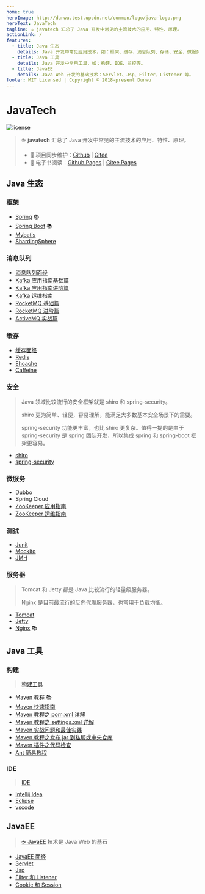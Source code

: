 ```yaml
---
home: true
heroImage: http://dunwu.test.upcdn.net/common/logo/java-logo.png
heroText: JavaTech
tagline: ☕ javatech 汇总了 Java 开发中常见的主流技术的应用、特性、原理。
actionLink: /
features:
  - title: Java 生态
    details: Java 开发中常见应用技术，如：框架、缓存、消息队列、存储、安全、微服务、测试、服务器等。
  - title: Java 工具
    details: Java 开发中常用工具，如：构建、IDE、监控等。
  - title: JavaEE
    details: Java Web 开发的基础技术：Servlet、Jsp、Filter、Listener 等。
footer: MIT Licensed | Copyright © 2018-present Dunwu
---
```


# JavaTech

![license](https://badgen.net/github/license/dunwu/javatech)

> ☕ **javatech** 汇总了 Java 开发中常见的主流技术的应用、特性、原理。
>
> - 🔁 项目同步维护：[Github](https://github.com/dunwu/javatech/) | [Gitee](https://gitee.com/turnon/javaweb/)
> - 📖 电子书阅读：[Github Pages](https://dunwu.github.io/javatech/) | [Gitee Pages](http://turnon.gitee.io/javaweb/)

## Java 生态

### 框架

- [Spring](https://dunwu.github.io/spring-tutorial/) 📚
- [Spring Boot](https://dunwu.github.io/spring-boot-tutorial/) 📚
- [Mybatis](ecology/framework/mybatis.md)
- [ShardingSphere](ecology/storage/shardingsphere.md)

### 消息队列

- [消息队列面经](ecology/mq/MqInterview.md)
- [Kafka 应用指南基础篇](ecology/mq/kafka-basic.md)
- [Kafka 应用指南进阶篇](ecology/mq/kafka-advance.md)
- [Kafka 运维指南](ecology/mq/kafka-ops.md)
- [RocketMQ 基础篇](ecology/mq/RocketmqBasics.md)
- [RocketMQ 进阶篇](ecology/mq/RocketmqAdvanced.md)
- [ActiveMQ 实战篇](ecology/mq/ActiveMQ.md)

### 缓存

- [缓存面经](ecology/cache/CacheInterview.md)
- [Redis](ecology/cache/Redis.md)
- [Ehcache](ecology/cache/Ehcache.md)
- [Caffeine](ecology/cache/Caffeine.md)

### 安全

> Java 领域比较流行的安全框架就是 shiro 和 spring-security。
>
> shiro 更为简单、轻便，容易理解，能满足大多数基本安全场景下的需要。
>
> spring-security 功能更丰富，也比 shiro 更复杂。值得一提的是由于 spring-security 是 spring 团队开发，所以集成 spring 和 spring-boot 框架更容易。

- [shiro](ecology/security/shiro.md)
- [spring-security](ecology/security/spring-security.md)

### 微服务

- [Dubbo](ecology/microservices/dubbo.md)
- Spring Cloud
- [ZooKeeper 应用指南](ecology/microservices/zookeeper.md)
- [ZooKeeper 运维指南](ecology/microservices/zookeeper-ops.md)

### 测试

- [Junit](ecology/test/junit.md)
- [Mockito](ecology/test/mockito.md)
- [JMH](ecology/test/jmh.md)

### 服务器

> Tomcat 和 Jetty 都是 Java 比较流行的轻量级服务器。
>
> Nginx 是目前最流行的反向代理服务器，也常用于负载均衡。

- [Tomcat](ecology/server/tomcat.md)
- [Jetty](ecology/server/jetty.md)
- [Nginx](https://github.com/dunwu/nginx-tutorial) 📚

## Java 工具

### 构建

> [构建工具](tool/build)

- [Maven 教程 📚](tool/build/maven/README.md)
- [Maven 快速指南](tool/build/maven/maven-quickstart.md)
- [Maven 教程之 pom.xml 详解](tool/build/maven/maven-pom.md)
- [Maven 教程之 settings.xml 详解](tool/build/maven/maven-settings.md)
- [Maven 实战问题和最佳实践](tool/build/maven/maven-action.md)
- [Maven 教程之发布 jar 到私服或中央仓库](tool/build/maven/maven-deploy.md)
- [Maven 插件之代码检查](tool/build/maven/maven-checkstyle-plugin.md)
- [Ant 简易教程](tool/build/ant.md)

### IDE

> [IDE](tool/ide)

- [Intellij Idea](tool/ide/intellij-idea.md)
- [Eclipse](tool/ide/eclipse.md)
- [vscode](tool/ide/vscode.md)

## JavaEE

> [☕ JavaEE](javaee/README.md) 技术是 Java Web 的基石

- [JavaEE 面经](javaee/javaee-interview.md)
- [Servlet](javaee/javaee-servlet.md)
- [Jsp](javaee/javaee-jsp.md)
- [Filter 和 Listener](javaee/javaee-filter-listener.md)
- [Cookie 和 Session](javaee/javaee-cookie-sesion.md)
